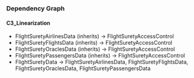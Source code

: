 ### Dependency Graph

#### C3_Linearization

- FlightSuretyAirlinesData (inherits) -> FlightSuretyAccessControl
- FlightSuretyFlightsData (inherits) -> FlightSuretyAccessControl
- FlightSuretyOraclesData (inherits) -> FlightSuretyAccessControl
- FlightSuretyPassengersData (inherits) -> FlightSuretyAccessControl
- FlightSuretyData -> FlightSuretyAirlinesData, FlightSuretyFlightsData, FlightSuretyOraclesData, FlightSuretyPassengersData
